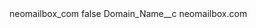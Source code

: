 <?xml version="1.0" encoding="UTF-8"?>
<CustomMetadata xmlns="http://soap.sforce.com/2006/04/metadata" xmlns:xsi="http://www.w3.org/2001/XMLSchema-instance" xmlns:xsd="http://www.w3.org/2001/XMLSchema">
    <label>neomailbox_com</label>
    <protected>false</protected>
    <values>
        <field>Domain_Name__c</field>
        <value xsi:type="xsd:string">neomailbox.com</value>
    </values>
</CustomMetadata>
